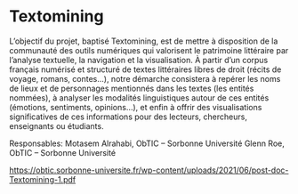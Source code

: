 # Textomining


L’objectif du projet, baptisé Textomining, est de mettre à disposition de la communauté des outils numériques qui valorisent le patrimoine littéraire par l’analyse textuelle, la navigation et la visualisation. À partir d’un corpus français numérisé et structuré de textes littéraires libres de droit (récits de voyage, romans, contes…), notre démarche consistera à repérer les noms de lieux et de personnages mentionnés dans les textes (les entités nommées), à analyser les modalités linguistiques autour de ces entités (émotions, sentiments, opinions…), et enfin à offrir des visualisations significatives de ces informations pour des lecteurs, chercheurs, enseignants ou étudiants.

Responsables:
Motasem Alrahabi, ObTIC – Sorbonne Université
Glenn Roe, ObTIC – Sorbonne Université

https://obtic.sorbonne-universite.fr/wp-content/uploads/2021/06/post-doc-Textomining-1.pdf


